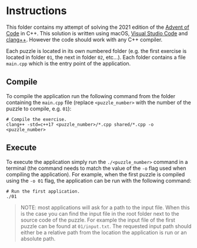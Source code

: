 # Instructions

This folder contains my attempt of solving the 2021 edition of the [Advent of Code](https://adventofcode.com/2021) in 
C++. This solution is written using macOS, [Visual Studio Code](https://code.visualstudio.com) and 
[clang++](https://clang.llvm.org/). However the code should work with any C++ compiler.

Each puzzle is located in its own numbered folder (e.g. the first exercise is located in folder `01`, the next in folder
`02`, etc...). Each folder contains a file `main.cpp` which is the entry point of the application.

## Compile

To compile the application run the following command from the folder containing the `main.cpp` file (replace 
`<puzzle_number>` with the number of the puzzle to compile, e.g. `01`):

```shell
# Compile the exercise.
clang++ -std=c++17 <puzzle_number>/*.cpp shared/*.cpp -o <puzzle_number>
```

## Execute

To execute the application simply run the `./<puzzle_number>` command in a terminal (the command needs to match the 
value of the `-o` flag used when compiling the application). For example, when the first puzzle is compiled using the 
`-o 01` flag, the application can be run with the following command:  

```shell
# Run the first application.
./01
```

> NOTE: most applications will ask for a path to the input file. When this is the case you can find the input file in
> the root folder next to the source code of the puzzle. For example the input file of the first puzzle can be found at
> `01/input.txt`. The requested input path should either be a relative path from the location the application is run or 
> an absolute path.
